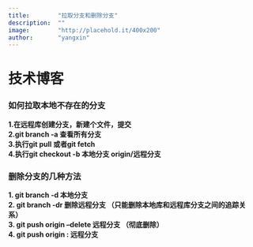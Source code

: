 ```yaml
---
title:        "拉取分支和删除分支"
description:  ""
image:        "http://placehold.it/400x200"
author:       "yangxin"
---
```


技术博客
============
  ### 如何拉取本地不存在的分支


**1.在远程库创建分支，新建个文件，提交  
2.git  branch -a  查看所有分支  
3.执行git  pull  或者git  fetch  
4.执行git checkout -b  本地分支    origin/远程分支**

  ### 删除分支的几种方法

**1. git  branch  -d   本地分支  
2. git  branch  -dr  删除远程分支  （只能删除本地库和远程库分支之间的追踪关系）  
3. git   push   origin –delete  远程分支     （彻底删除）  
4. git  push   origin       :  远程分支**  

